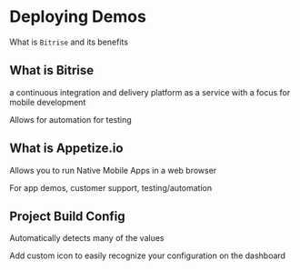 # Deploying Demos

What is `Bitrise` and its benefits

## What is Bitrise

a continuous integration and delivery platform as a service with a focus for mobile development

Allows for automation for testing

## What is Appetize.io

Allows you to run Native Mobile Apps in a web browser

For app demos, customer support, testing/automation

## Project Build Config

Automatically detects many of the values

Add custom icon to easily recognize your configuration on the dashboard